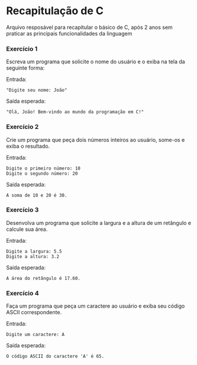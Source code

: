 # Recapitulação de C

Arquivo resposável para recapitular o básico de C, após 2 anos sem praticar as principais 
funcionalidades da linguagem

### Exercício 1

Escreva um programa que solicite o nome do usuário e o exiba na tela da seguinte forma:

Entrada:
```
"Digite seu nome: João"
```

Saída esperada:
```
"Olá, João! Bem-vindo ao mundo da programação em C!"
```

### Exercício 2

Crie um programa que peça dois números inteiros ao usuário, some-os e exiba o resultado.

Entrada: 
```
Digite o primeiro número: 10
Digite o segundo número: 20
```

Saída esperada:
```
A soma de 10 e 20 é 30.
```

### Exercício 3

Desenvolva um programa que solicite a largura e a altura de um retângulo e calcule sua área.

Entrada: 
```
Digite a largura: 5.5
Digite a altura: 3.2
```

Saída esperada:
```
A área do retângulo é 17.60.
```

### Exercício 4

Faça um programa que peça um caractere ao usuário e exiba seu código ASCII correspondente.

Entrada: 
```
Digite um caractere: A
```

Saída esperada:
```
O código ASCII do caractere 'A' é 65.
```